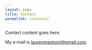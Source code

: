 ```yaml
---
layout: page
title: Contact
permalink: /contact/
---
```


Contact content goes here.

My e-mail is [laurenmastroni@gmail.com](mailto:laurenmastroni@gmail.com).
